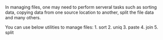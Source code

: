 In managing files, one may need to perform serveral tasks such as sorting data, copying data from one source location to another, split the file data and many others.

You can use below utilities to manage files:
	1. sort
	2. uniq
	3. paste
	4. join
	5. split

